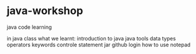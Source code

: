 # java-workshop
java code learning

in java class what we learnt:
introduction to java
java tools
data types
operators
keywords
controle statement
jar
github login
how to use notepad
